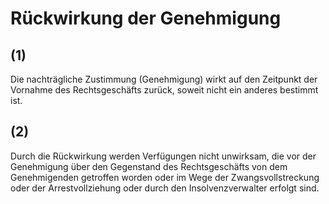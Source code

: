 # Rückwirkung der Genehmigung



## (1)

 Die nachträgliche Zustimmung (Genehmigung) wirkt auf den Zeitpunkt der Vornahme des Rechtsgeschäfts zurück, soweit nicht ein anderes bestimmt ist.

## (2)

 Durch die Rückwirkung werden Verfügungen nicht unwirksam, die vor der Genehmigung über den Gegenstand des Rechtsgeschäfts von dem Genehmigenden getroffen worden oder im Wege der Zwangsvollstreckung oder der Arrestvollziehung oder durch den Insolvenzverwalter erfolgt sind. 


